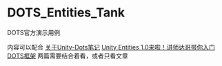 # DOTS_Entities_Tank
DOTS官方演示用例

内容可以配合
[关于Unity-Dots笔记](https://blog.csdn.net/qq_44737182/article/details/134064693)
[Unity Entities 1.0来啦！讲师达哥带你入门DOTS框架](https://www.bilibili.com/video/BV1i14y177Ny/?share_source=copy_web&vd_source=c8fd8a987dd50aa4d450e85a9cecc98e)
两篇需要结合着看，或者只看文章
